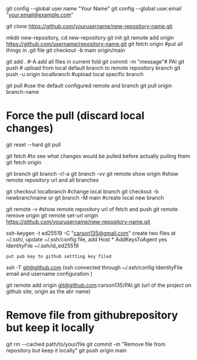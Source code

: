 git config --global user.name "Your Name"
git config --global user.email "your.email@example.com"

git clone https://github.com/yourusername/new-repository-name.git

mkdir new-repository, cd new-repository
git init
git remote add origin https://github.com/username/repository-name.git
git fetch origin #put all things in .git file
git checkout -b main origin/main

git add .            #-A add all files in current fold
git commit -m "message"# PAI
git push # upload from local default branch to remote repository branch
git push -u origin localbranch #upload local specific branch

git pull #use the default configured remote and branch
git pull origin branch-name
# Force the pull (discard local changes)
git reset --hard
git pull

git fetch #to see what changes would be pulled before actually pulling them
git fetch origin

git branch
git branch -r/-a
git branch -vv
git remote show origin  #show remote repository url and all branches

git checkout localbranch #change local branch
git checkout -b newbranchname or git branch -M main #create local new branch 

git remote -v #show remote repository url of fetch and push
git remote remove origin
git remote set-url origin https://github.com/yourusername/new-repository-name.git

ssh-keygen -t ed25519 -C "carson135@gmail.com"
    create two files at ~/.ssh/, 
    update ~/.ssh/config file, add 
      Host *
        AddKeysToAgent yes
        IdentityFile ~/.ssh/id_ed25519
        
    put pub key to github settting key filed
 
 ssh -T git@github.com  (ssh connected through ~/.ssh/config IdentityFile email and username configuration )

git remote add origin git@github.com:carson135/PAI.git (url of the project on github site, origin as the abr name)

# Remove file from githubrepository but keep it locally
git rm --cached path/to/your/file
git commit -m "Remove file from repository but keep it locally"
git push origin main
